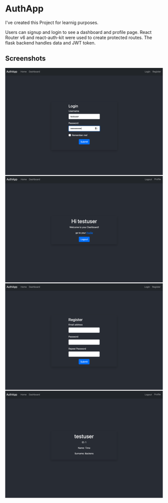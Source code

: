 # AuthApp

I've created this Project for learnig purposes.

Users can signup and login to see a dashboard and profile page.
React Router v6 and react-auth-kit were used to create protected routes.
The flask backend handles data and JWT token.

## Screenshots

![login](/docs/login.png)
![dashboard](/docs/dashboard.png)
![register](/docs/register.png)
![profile](/docs/profile.png)


